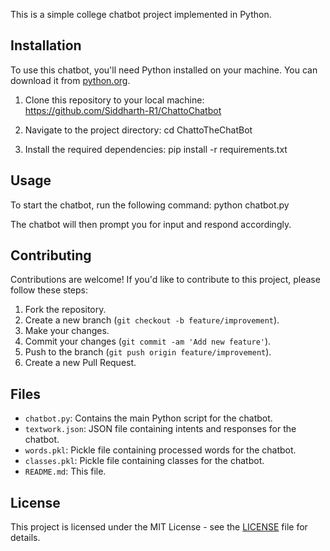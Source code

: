 This is a simple college chatbot project implemented in Python.

## Installation

To use this chatbot, you'll need Python installed on your machine. You can download it from [python.org](https://www.python.org/).

1. Clone this repository to your local machine:
   https://github.com/Siddharth-R1/ChattoChatbot

2. Navigate to the project directory:
   cd ChattoTheChatBot

3. Install the required dependencies:
   pip install -r requirements.txt

## Usage

To start the chatbot, run the following command:
python chatbot.py


The chatbot will then prompt you for input and respond accordingly.

## Contributing

Contributions are welcome! If you'd like to contribute to this project, please follow these steps:

1. Fork the repository.
2. Create a new branch (`git checkout -b feature/improvement`).
3. Make your changes.
4. Commit your changes (`git commit -am 'Add new feature'`).
5. Push to the branch (`git push origin feature/improvement`).
6. Create a new Pull Request.

## Files

- `chatbot.py`: Contains the main Python script for the chatbot.
- `textwork.json`: JSON file containing intents and responses for the chatbot.
- `words.pkl`: Pickle file containing processed words for the chatbot.
- `classes.pkl`: Pickle file containing classes for the chatbot.
- `README.md`: This file.

## License

This project is licensed under the MIT License - see the [LICENSE](LICENSE) file for details.




